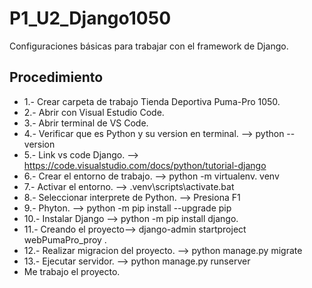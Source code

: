 # P1_U2_Django1050
Configuraciones básicas para trabajar con el framework de Django.
## Procedimiento
- 1.- Crear carpeta de trabajo Tienda Deportiva Puma-Pro 1050.
- 2.- Abrir con Visual Estudio Code.
- 3.- Abrir terminal de VS Code.
- 4.- Verificar que es Python y su version en terminal. -->  python --version
- 5.- Link vs code Django. --> https://code.visualstudio.com/docs/python/tutorial-django
- 6.- Crear el entorno de trabajo. --> python -m virtualenv. venv
- 7.- Activar el entorno. --> .venv\scripts\activate.bat
- 8.- Seleccionar interprete de Python. --> Presiona F1
- 9.- Phyton. --> python -m pip install --upgrade pip
- 10.- Instalar Django --> python -m pip install django.
- 11.- Creando el proyecto--> django-admin startproject webPumaPro_proy .
- 12.- Realizar migracion del proyecto. --> python manage.py migrate
- 13.- Ejecutar servidor. --> python manage.py runserver
- Me trabajo el proyecto.


